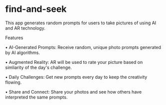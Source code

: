 # find-and-seek
This app generates random prompts for users to take pictures of using AI and AR technology.

Features

• AI-Generated Prompts: Receive random, unique photo prompts generated by AI algorithms.

• Augmented Reality: AR will be used to rate your picture based on simliarity of the day's challenge.

• Daily Challenges: Get new prompts every day to keep the creativity flowing.

• Share and Connect: Share your photos and see how others have interpreted the same prompts.

